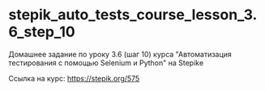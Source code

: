 # stepik_auto_tests_course_lesson_3.6_step_10
Домашнее задание по уроку 3.6 (шаг 10) курса "Автоматизация тестирования с помощью Selenium и Python" на Stepikе

Ccылка на курс: https://stepik.org/575 
